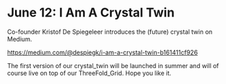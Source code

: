 # June 12: I Am A Crystal Twin

Co-founder Kristof De Spiegeleer introduces the (future) crystal twin on Medium.

https://medium.com/@despiegk/i-am-a-crystal-twin-b161411cf926

The first version of our crystal_twin will be launched in summer and will of course live on top of our ThreeFold_Grid. Hope you like it.
